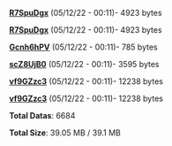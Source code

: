 [**R7SpuDgx**](/data/R7SpuDgx.txt) (05/12/22 - 00:11)- 4923 bytes

[**R7SpuDgx**](/data/R7SpuDgx.txt) (05/12/22 - 00:11)- 4923 bytes

[**Gcnh6hPV**](/data/Gcnh6hPV.txt) (05/12/22 - 00:11)- 785 bytes

[**scZ8UjB0**](/data/scZ8UjB0.txt) (05/12/22 - 00:11)- 3595 bytes

[**vf9GZzc3**](/data/vf9GZzc3.txt) (05/12/22 - 00:11)- 12238 bytes

[**vf9GZzc3**](/data/vf9GZzc3.txt) (05/12/22 - 00:11)- 12238 bytes

**Total Datas**: 6684

**Total Size**: 39.05 MB / 39.1 MB